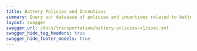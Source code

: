 ```yaml
---
title: Battery Policies and Incentives
summary: Query our database of policies and incentives related to batteries for electric vehicle and stationary energy storage applications
layout: swagger
swagger_url: /docs/transportation/battery-policies-v1/spec.yml
swagger_hide_tag_headers: true
swagger_hide_footer_models: true
---
```

